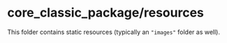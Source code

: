 # core_classic_package/resources

This folder contains static resources (typically an `"images"` folder as well).
